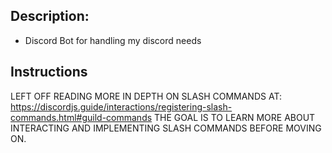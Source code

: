 ## Description:

- Discord Bot for handling my discord needs

## Instructions

LEFT OFF READING MORE IN DEPTH ON SLASH COMMANDS AT: https://discordjs.guide/interactions/registering-slash-commands.html#guild-commands THE GOAL IS TO LEARN MORE ABOUT INTERACTING AND IMPLEMENTING SLASH COMMANDS BEFORE MOVING ON.

